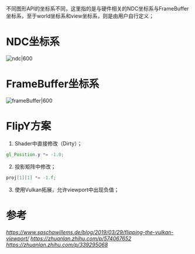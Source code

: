 
不同图形API的坐标系不同，这里指的是与硬件相关的NDC坐标系与FrameBuffer坐标系，至于world坐标系和view坐标系，则是由用户自行定义；

# NDC坐标系

![ndc|600](https://pic-1315225359.cos.ap-shanghai.myqcloud.com/20230816171419.png)

# FrameBuffer坐标系

![frameBuffer|600](https://pic-1315225359.cos.ap-shanghai.myqcloud.com/20230816171733.png)


# FlipY方案

1. Shader中直接修改（Dirty）；

```glsl
gl_Position.y *= -1.0;
```

2. 投影矩阵中修改；

```cpp
proj[1][1] *= -1.f;
```

3. 使用Vulkan拓展，允许viewport中出现负值；



# 参考

*https://www.saschawillems.de/blog/2019/03/29/flipping-the-vulkan-viewport/*
*https://zhuanlan.zhihu.com/p/574067652*
*https://zhuanlan.zhihu.com/p/339295068*

